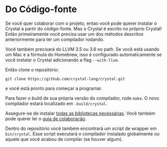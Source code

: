 # Do Código-fonte

Se você quer colaborar com o projeto, entao você pode querer instalar o Crystal a partir do código-fonte. Mas o Crystal é escrito no próprio Crystal! Então primeiramente você precisa usar um dos métodos descritos anteriormente para ter um compilador rodando.

Você também precisará do LLVM 3.5 ou 3.6 no path. Se você está usando um Mac e a fórmula do Homebrew, isso é configurado automaticamente se você instalar o Crystal adicionando a flag `--with-llvm`.

Então clone o repositório:

```
git clone https://github.com/crystal-lang/crystal.git
```

e você está pronto para começar a programar.

Para fazer o build de sua própria versão do compilador, rode `make`. O novo compilador estará localizado em `.build/crystal`.

Assegure-se de instalar [todas as bibliotecas necessárias](https://github.com/crystal-lang/crystal/wiki/All-required-libraries). Você também pode querer ler o [guia de colaboração](https://github.com/crystal-lang/crystal/blob/master/Contributing.md).

Dentro do repositório você também encontrará um script de wrapper em `bin/crystal`. Esse script executará o compilador instalado globalmente ou aquele que você acabou de compilar (se houver algum).
